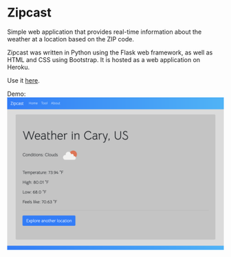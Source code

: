 # Zipcast
Simple web application that provides real-time information about the weather at a location based on the ZIP code.

Zipcast was written in Python using the Flask web framework, as well as HTML and CSS using Bootstrap. It is hosted as a web application on Heroku.

Use it [here](https://zipcast.herokuapp.com/).

Demo:
![](https://raw.githubusercontent.com/joydeepm02/zipcast/master/static/images/demo.png)
